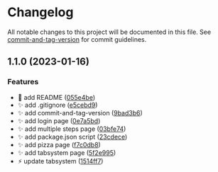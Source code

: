# Changelog

All notable changes to this project will be documented in this file. See [commit-and-tag-version](https://github.com/absolute-version/commit-and-tag-version) for commit guidelines.

## 1.1.0 (2023-01-16)


### Features

* :memo: add README ([055e4be](https://github.com/henrikvilhelmberglund/frontend-projekt-23/commit/055e4be2f24527927308c912c98c8176e7678b1f))
* :sparkles: add .gitignore ([e5cebd9](https://github.com/henrikvilhelmberglund/frontend-projekt-23/commit/e5cebd9a178cd76b92060ccd1d0918398adced99))
* :sparkles: add commit-and-tag-version ([9bad3b6](https://github.com/henrikvilhelmberglund/frontend-projekt-23/commit/9bad3b6cd12bd49095c8a4574b5572140768fcbd))
* :sparkles: add login page ([0e7a5bd](https://github.com/henrikvilhelmberglund/frontend-projekt-23/commit/0e7a5bd7f727600f4dc07730841213cb5c51b719))
* :sparkles: add multiple steps page ([03bfe74](https://github.com/henrikvilhelmberglund/frontend-projekt-23/commit/03bfe7485a4b70869d215bcfe4a679e10be8c0ca))
* :sparkles: add package.json script ([23cdece](https://github.com/henrikvilhelmberglund/frontend-projekt-23/commit/23cdece09b59baead30f082239b3c46be64df945))
* :sparkles: add pizza page ([f7c0db8](https://github.com/henrikvilhelmberglund/frontend-projekt-23/commit/f7c0db8cb2ea9d4715c3e85973e9b2757fe4c8e9))
* :sparkles: add tabsystem page ([5f2e995](https://github.com/henrikvilhelmberglund/frontend-projekt-23/commit/5f2e995b2e9f778cbddc786cf5efbdb332e265f5))
* :zap: update tabsystem ([1514ff7](https://github.com/henrikvilhelmberglund/frontend-projekt-23/commit/1514ff75c8c8a484b5a6566e0c80a9a29567ad5c))
